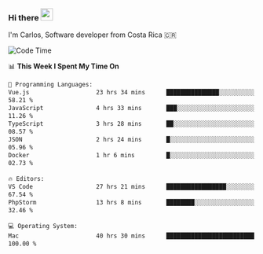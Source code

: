 ### Hi there <img src="https://media.giphy.com/media/hvRJCLFzcasrR4ia7z/giphy.gif" width="25px" height="25px">

I'm Carlos, Software developer from Costa Rica 🇨🇷

[//]: # (<a href="https://app.daily.dev/carum98"><img src="https://github.com/carum98/carum98/blob/main/devcard.svg" width="400" alt="Carlos Umaña Acevedo's Dev Card"/></a>)


<!--START_SECTION:waka-->
![Code Time](http://img.shields.io/badge/Code%20Time-13%2C225%20hrs%2014%20mins-blue)

📊 **This Week I Spent My Time On** 

```text
💬 Programming Languages: 
Vue.js                   23 hrs 34 mins      ███████████████░░░░░░░░░░   58.21 % 
JavaScript               4 hrs 33 mins       ███░░░░░░░░░░░░░░░░░░░░░░   11.26 % 
TypeScript               3 hrs 28 mins       ██░░░░░░░░░░░░░░░░░░░░░░░   08.57 % 
JSON                     2 hrs 24 mins       █░░░░░░░░░░░░░░░░░░░░░░░░   05.96 % 
Docker                   1 hr 6 mins         █░░░░░░░░░░░░░░░░░░░░░░░░   02.73 % 

🔥 Editors: 
VS Code                  27 hrs 21 mins      █████████████████░░░░░░░░   67.54 % 
PhpStorm                 13 hrs 8 mins       ████████░░░░░░░░░░░░░░░░░   32.46 % 

💻 Operating System: 
Mac                      40 hrs 30 mins      █████████████████████████   100.00 % 
```


<!--END_SECTION:waka-->
